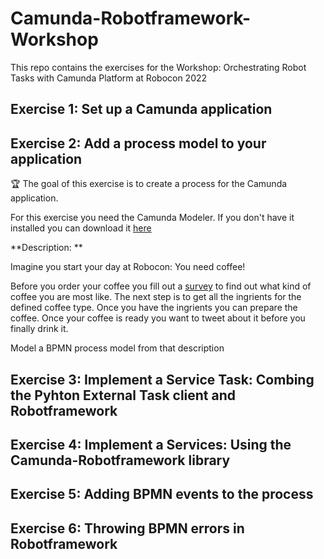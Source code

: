 # Camunda-Robotframework-Workshop
This repo contains the exercises for the Workshop: Orchestrating Robot Tasks with Camunda Platform at Robocon 2022



## Exercise 1: Set up a Camunda application

## Exercise 2: Add a process model to your application

:trophy: The goal of this exercise is to create a process for the Camunda application. 

For this exercise you need the Camunda Modeler. If you don't have it installed you can download it [here](https://camunda.com/download/modeler/)

**Description: **

Imagine you start your day at Robocon: You need coffee! 

Before you order your coffee you fill out a [survey](https://www.buzzfeed.com/rileyroach/which-coffee-are-you-572dyo73ow) to find out what kind of coffee you are most like. The next step is to get all the ingrients for the defined coffee type. Once you have the ingrients you can prepare the coffee. Once your coffee is ready you want to tweet about it before you finally drink it. 

Model a BPMN process model from that description


## Exercise 3: Implement a Service Task: Combing the Pyhton External Task client and Robotframework

## Exercise 4: Implement a Services: Using the Camunda-Robotframework library

## Exercise 5: Adding BPMN events to the process

## Exercise 6: Throwing BPMN errors in Robotframework
